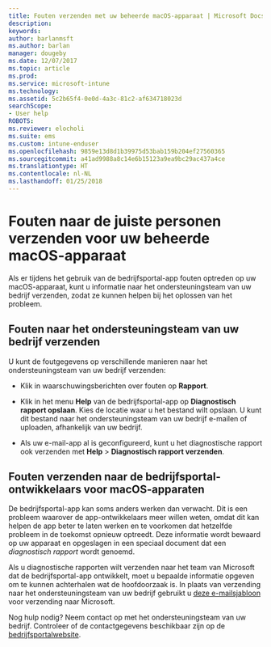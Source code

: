 ```yaml
---
title: Fouten verzenden met uw beheerde macOS-apparaat | Microsoft Docs
description: 
keywords: 
author: barlanmsft
ms.author: barlan
manager: dougeby
ms.date: 12/07/2017
ms.topic: article
ms.prod: 
ms.service: microsoft-intune
ms.technology: 
ms.assetid: 5c2b65f4-0e0d-4a3c-81c2-af634718023d
searchScope:
- User help
ROBOTS: 
ms.reviewer: elocholi
ms.suite: ems
ms.custom: intune-enduser
ms.openlocfilehash: 9859e13d8d1b39975d53bab159b204ef27560365
ms.sourcegitcommit: a41ad9988a8c14e6b15123a9ea9bc29ac437a4ce
ms.translationtype: HT
ms.contentlocale: nl-NL
ms.lasthandoff: 01/25/2018
---
```

# <a name="submit-errors-to-the-right-people-for-your-managed-macos-device"></a>Fouten naar de juiste personen verzenden voor uw beheerde macOS-apparaat

Als er tijdens het gebruik van de bedrijfsportal-app fouten optreden op uw macOS-apparaat, kunt u informatie naar het ondersteuningsteam van uw bedrijf verzenden, zodat ze kunnen helpen bij het oplossen van het probleem.

## <a name="send-errors-to-your-company-support"></a>Fouten naar het ondersteuningsteam van uw bedrijf verzenden

 U kunt de foutgegevens op verschillende manieren naar het ondersteuningsteam van uw bedrijf verzenden:

-   Klik in waarschuwingsberichten over fouten op **Rapport**.

-   Klik in het menu **Help** van de bedrijfsportal-app op **Diagnostisch rapport opslaan**. Kies de locatie waar u het bestand wilt opslaan. U kunt dit bestand naar het ondersteuningsteam van uw bedrijf e-mailen of uploaden, afhankelijk van uw bedrijf.

- Als uw e-mail-app al is geconfigureerd, kunt u het diagnostische rapport ook verzenden met **Help** > **Diagnostisch rapport verzenden**.

## <a name="send-errors-to-the-company-portal-developers-for-macos-devices"></a>Fouten verzenden naar de bedrijfsportal-ontwikkelaars voor macOS-apparaten

De bedrijfsportal-app kan soms anders werken dan verwacht. Dit is een probleem waarover de app-ontwikkelaars meer willen weten, omdat dit kan helpen de app beter te laten werken en te voorkomen dat hetzelfde probleem in de toekomst opnieuw optreedt. Deze informatie wordt bewaard op uw apparaat en opgeslagen in een speciaal document dat een _diagnostisch rapport_ wordt genoemd.

Als u diagnostische rapporten wilt verzenden naar het team van Microsoft dat de bedrijfsportal-app ontwikkelt, moet u bepaalde informatie opgeven om te kunnen achterhalen wat de hoofdoorzaak is. In plaats van verzending naar het ondersteuningsteam van uw bedrijf gebruikt u <a href="mailto:IntuneCPiOSfeedback@microsoft.com?subject=My Company Portal App Closed Unexpectedly&body=Press and hold, then paste your copied Company Portal app logs here.">deze e-mailsjabloon</a> voor verzending naar Microsoft.

Nog hulp nodig? Neem contact op met het ondersteuningsteam van uw bedrijf. Controleer of de contactgegevens beschikbaar zijn op de [bedrijfsportalwebsite](https://portal.manage.microsoft.com#HelpDeskDialog).
